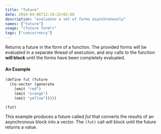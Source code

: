 ```yaml
---
title: "future"
date: 2019-04-06T12:19:22+02:00
description: "evaluates a set of forms asynchronously"
names: ["future"]
usage: "(future form*)"
tags: ["concurrency"]
---
```

Returns a future in the form of a function. The provided forms will be evaluated in a separate thread of execution, and any calls to the function **will block** until the forms have been completely evaluated.

#### An Example

~~~scheme
(define fut (future
  (to-vector (generate
    (emit "red")
    (emit "orange")
    (emit "yellow")))))

(fut)
~~~

This example produces a future called *fut* that converts the results of an asynchronous block into a vector. The `(fut)` call will block until the future returns a value.
